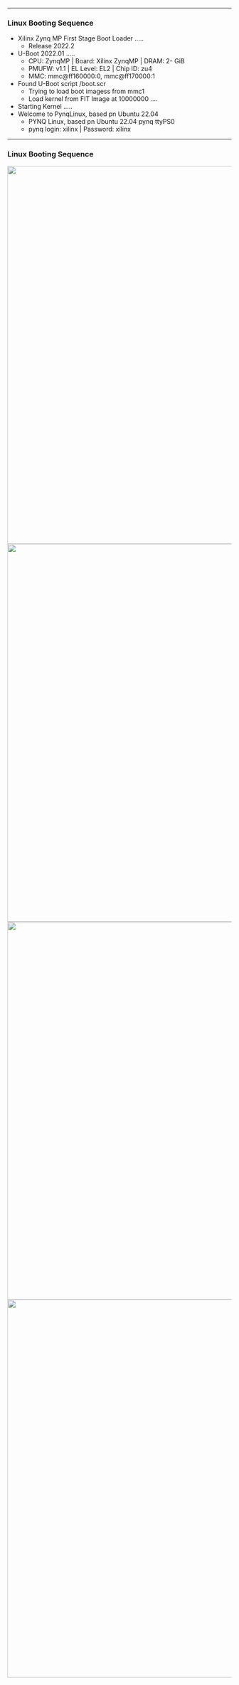 
---
### Linux Booting Sequence

* Xilinx Zynq MP First Stage Boot Loader .....
  * Release 2022.2  
* U-Boot 2022.01 .....
  * CPU: ZynqMP | Board: Xilinx ZynqMP | DRAM: 2- GiB
  * PMUFW: v1.1 | EL Level: EL2 | Chip ID: zu4
  * MMC: mmc@ff160000:0, mmc@ff170000:1
* Found U-Boot script /boot.scr
  * Trying to load boot imagess from mmc1
  * Load kernel from FIT Image at 10000000 ....
* Starting Kernel .....
* Welcome to PynqLinux, based pn Ubuntu 22.04
  * PYNQ Linux, based pn Ubuntu 22.04 pynq ttyPS0
  * pynq login: xilinx | Password: xilinx
 


---
### Linux Booting Sequence

<img src="https://github.com/user-attachments/assets/c76460cd-42cf-4f14-992e-79d86fff2f95" width=850>

<img src="https://github.com/user-attachments/assets/69b9ae66-a137-4cc2-a8f2-631b6c87a10c" width=850>

<img src="https://github.com/user-attachments/assets/3b8430a0-c8a6-4e2b-97e8-6cf18ebceda4" width=850>

<img src="https://github.com/user-attachments/assets/c216c711-6ae6-420d-9743-da68f540104f" width=850>

 
